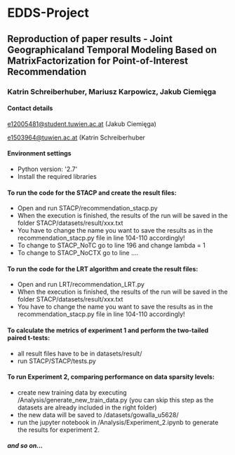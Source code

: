 # EDDS-Project
## Reproduction of paper results - Joint Geographicaland Temporal Modeling Based on MatrixFactorization for Point-of-Interest Recommendation
### Katrin Schreiberhuber, Mariusz Karpowicz, Jakub Ciemięga

#### Contact details
e12005481@student.tuwien.ac.at (Jakub Ciemięga)

e1503964@tuwien.ac.at (Katrin Schreiberhuber

#### Environment settings
- Python version: '2.7'
- Install the required libraries

#### To run the code for the STACP and create the result files:

- Open and run STACP/recommendation_stacp.py
- When the execution is finished, the results of the run will be saved in the folder STACP/datasets/result/xxx.txt 
- You have to change the name you want to save the results as in the recommendation_stacp.py file in line 104-110 accordingly!
- To change to STACP_NoTC go to line 196 and change lambda = 1
- To change to STACP_NoCTX go to line ....

#### To run the code for the LRT algorithm and create the result files:
- Open and run  LRT/recommendation_LRT.py
- When the execution is finished, the results of the run will be saved in the folder STACP/datasets/result/xxx.txt 
- You have to change the name you want to save the results as in the recommendation_stacp.py file in line 104-110 accordingly!

#### To calculate the metrics  of experiment 1 and perform the two-tailed paired t-tests:
- all result files have to be in datasets/result/
- run STACP/STACP/tests.py

#### To run Experiment 2, comparing performance on data sparsity levels:
- create new training data by executing /Analysis/generate_new_train_data.py (you can skip this step as the datasets are already included in the right folder)
- the new data will be saved to /datasets/gowalla_u5628/
- run the jupyter notebook in /Analysis/Experiment_2.ipynb to generate the results for experiment 2.


##### and so on...
